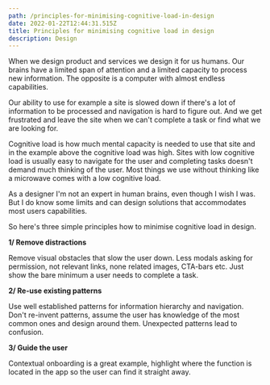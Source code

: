 ```yaml
---
path: /principles-for-minimising-cognitive-load-in-design
date: 2022-01-22T12:44:31.515Z
title: Principles for minimising cognitive load in design
description: Design
---
```

When we design product and services we design it for us humans. Our brains have a limited span of attention and a limited capacity to process new information. The opposite is a computer with almost endless capabilities. 

Our ability to use for example a site is slowed down if there's a lot of information to be processed and navigation is hard to figure out. And we get frustrated and leave the site when we can't complete a task or find what we are looking for.

Cognitive load is how much mental capacity is needed to use that site and in the example above the cognitive load was high. Sites with low cognitive load is usually easy to navigate for the user and completing tasks doesn't demand much thinking of the user. Most things we use without thinking like a microwave comes with a low cognitive load. 

As a designer I'm not an expert in human brains, even though I wish I was. But I do know some limits and can design solutions that accommodates most users capabilities.

So here's three simple principles how to minimise cognitive load in design.



**1/ Remove distractions**

Remove visual obstacles that slow the user down. Less modals asking for permission, not relevant links, none related images, CTA-bars etc. Just show the bare minimum a user needs to complete a task.



**2/ Re-use existing patterns**

Use well established patterns for information hierarchy and navigation. Don't re-invent patterns, assume the user has knowledge of the most common ones and design around them. Unexpected patterns lead to confusion.



**3/ Guide the user**

Contextual onboarding is a great example, highlight where the function is located in the app so the user can find it straight away.